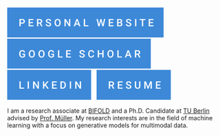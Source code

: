 [![](badge_personal-website.svg)](https://jannikwolff.github.io/)
&nbsp;
[![](badge_google-scholar.svg)](https://scholar.google.com/citations?user=5kwR-IgAAAAJ)
&nbsp;
[![](badge_linkedin.svg)](https://jannikwolff.github.io/data/badge_linkedin.svg)
&nbsp;
[![](badge_resume.svg)](https://jannikwolff.github.io/data/resume.pdf)

I am a research associate at [BIFOLD](https://bifold.berlin/) and a Ph.D. Candidate at [TU Berlin](https://www.tu.berlin/en/) advised by [Prof. Müller](https://scholar.google.de/citations?user=jplQac8AAAAJ&hl=en&oi=ao). My research interests are in the field of machine learning with a focus on generative models for multimodal data.
